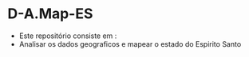 # D-A.Map-ES


- Este repositório consiste em :
- Analisar os dados geograficos e mapear o estado do Espirito Santo
